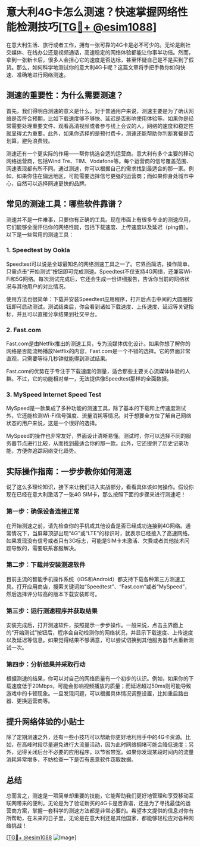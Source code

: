 # 意大利4G卡怎么测速？快速掌握网络性能检测技巧[[TG💪+ @esim1088](https://t.me/s/esim1088)]

在意大利生活、旅行或者工作，拥有一张可靠的4G卡是必不可少的。无论是刷社交媒体、在线办公还是视频通话，高速稳定的网络体验都能让你事半功倍。然而，拿到一张新卡后，很多人会担心它的速度是否达标，甚至怀疑自己是不是买到了假货。那么，如何科学地测试你的意大利4G卡呢？这篇文章将手把手教你如何快速、准确地进行网络测速。

## 测速的重要性：为什么需要测速？

首先，我们得明白测速的意义是什么。对于普通用户来说，测速主要是为了确认网络是否符合预期，比如下载速度够不够快、延迟是否影响使用体验等。如果你是经常需要处理重要文件、观看高清视频或者参与线上会议的人，网络的速度和稳定性就显得尤为重要。此外，如果你选择的是预付费卡，测速还能帮助你判断套餐是否划算，避免浪费钱。

测速还有一个更实际的作用——帮你挑选合适的运营商。意大利有多个主要的移动网络运营商，包括Wind Tre、TIM、Vodafone等。每个运营商的信号覆盖范围、网速表现都有所不同。通过测速，你可以根据自己的需求找到最适合的那一家。例如，如果你住在偏远地区，可能需要选择信号更强的运营商；而如果你身处城市中心，自然可以选择网速更快的品牌。

## 常见的测速工具：哪些软件靠谱？

测速并不是一件难事，只要你有正确的工具。现在市面上有很多专业的测速应用，它们能够全面评估你的网络性能，包括下载速度、上传速度以及延迟（ping值）。以下是一些常用的测速工具：

### 1. Speedtest by Ookla

Speedtest可以说是全球最知名的网络测速工具之一了。它界面简洁，操作简单，只需点击“开始测试”按钮即可完成测速。Speedtest不仅支持4G网络，还兼容Wi-Fi和5G网络。每次测试完成后，它还会生成一份详细报告，告诉你当前的网络状况与其他用户的对比情况。

使用方法也很简单：下载并安装Speedtest应用程序，打开后点击中间的大圆圈按钮即可启动测试。测试结束后，你会看到诸如下载速度、上传速度、延迟等关键指标，并且可以直接分享结果到社交平台。

### 2. Fast.com

Fast.com是由Netflix推出的测速工具，专为流媒体优化设计。如果你想了解你的网络是否能流畅播放Netflix的内容，Fast.com是一个不错的选择。它的界面非常直观，只需要等待几秒钟就能得到测试结果。

Fast.com的优势在于专注于下载速度的测量，适合那些主要关心流媒体体验的人群。不过，它的功能相对单一，无法提供像Speedtest那样的全面数据。

### 3. MySpeed Internet Speed Test

MySpeed是一款集成了多种功能的测速工具，除了基本的下载和上传速度测试外，它还能检测Wi-Fi信号强度、流量消耗等情况。对于想要全方位了解自己网络状态的用户来说，这是一个很好的选择。

MySpeed的操作也非常友好，界面设计清晰易懂。测试时，你可以选择不同的服务器节点进行比较，从而找到最适合你的那一款。此外，它还提供了历史记录功能，方便你追踪网络变化趋势。

## 实际操作指南：一步步教你如何测速

说了这么多理论知识，接下来让我们进入实战部分，看看具体该如何操作。假设你现在已经在意大利激活了一张4G SIM卡，那么按照下面的步骤来进行测速吧！

### 第一步：确保设备连接正常

在开始测速之前，请先检查你的手机或其他设备是否已经成功连接到4G网络。通常情况下，当屏幕顶部出现“4G”或“LTE”的标识时，就表示已经接入了高速网络。如果发现没有信号或者只有3G标志，可能是SIM卡未激活、欠费或者其他技术问题导致的，需要联系客服解决。

### 第二步：下载并安装测速软件

目前主流的智能手机操作系统（iOS和Android）都支持下载各种第三方测速工具。打开应用商店，搜索关键词如“Speedtest”、“Fast.com”或者“MySpeed”，然后选择评分较高的版本下载安装即可。

### 第三步：运行测速程序并获取结果

安装完成后，打开测速软件，按照提示一步步操作。一般来说，点击主界面上的“开始测试”按钮后，程序会自动检测你的网络状况，并显示下载速度、上传速度以及延迟等信息。如果觉得结果不够满意，可以尝试切换到其他服务器节点重新测试一次。

### 第四步：分析结果并采取行动

根据测速的结果，你可以对自己的网络质量有一个初步的认识。例如，如果你的下载速度低于20Mbps，可能会影响视频播放的质量；而延迟超过50ms则可能导致游戏中的卡顿现象。一旦发现问题，可以根据具体情况调整设置，比如重启路由器、更换运营商等。

## 提升网络体验的小贴士

除了定期测速之外，还有一些小技巧可以帮助你更好地利用手中的4G卡资源。比如，在高峰时段尽量避免进行大流量活动，因为此时网络拥堵可能会降低速度；另外，记得关闭后台不必要的应用程序，以节省带宽。如果你发现某段时间内的流量消耗异常增多，不妨检查一下是否有恶意软件窃取数据。

## 总结

总而言之，测速是一项简单却重要的技能，它能帮助我们更好地管理和享受移动互联网带来的便利。无论是为了验证新买的4G卡是否靠谱，还是为了寻找最佳的运营商方案，掌握一套科学的测速方法都是非常必要的。希望本文提供的信息对你有所帮助，在未来的日子里，无论是在意大利还是其他国家，都能够轻松应对各种网络挑战！

[[TG💪+ @esim1088](https://t.me/s/esim1088) ![Image](https://i.postimg.cc/4NQfJmqS/Snipaste-2025-05-13-00-14-12.png)]